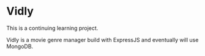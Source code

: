 # Vidly

This is a continuing learning project.

Vidly is a movie genre manager build with ExpressJS and eventually will use MongoDB.
